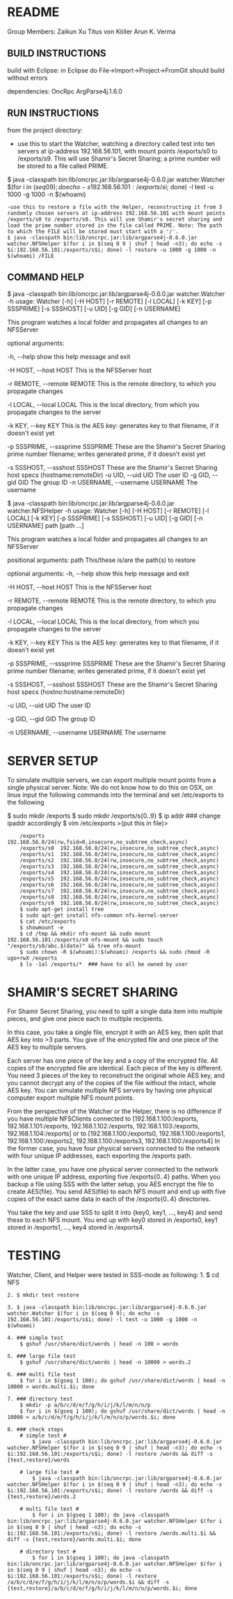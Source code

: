 README
======
Group Members: Zaikun Xu
			   Titus von Köller
			   Arun K. Verma

BUILD INSTRUCTIONS
------------------
build with Eclipse:
	in Eclipse do File->Import->Project->FromGit
	should build without errors

dependencies:
	OncRpc
	ArgParse4j.1.6.0

RUN INSTRUCTIONS
----------------
from the project directory:
- use this to start the Watcher, watching a directory called test into ten servers at ip-address 192.168.56.101, with mount points /exports/s0 to /exports/s9. This will use Shamir's Secret Sharing; a prime number will be stored to a file called PRIME. 
	
$ java -classpath bin:lib/oncrpc.jar:lib/argparse4j-0.6.0.jar watcher.Watcher $(for i in $(seq 0 9); do echo -s 192.168.56.101:/exports/s$i; done) -l test -u 1000 -g 1000 -n $(whoami)

	-use this to restore a file with the Helper, reconstructing it from 3 randomly chosen servers at ip-address 192.168.56.101 with mount points /exports/s0 to /exports/s0. This will use Shamir's secret sharing and load the prime number stored in the file called PRIME. Note: The path to which the FILE will be stored must start with a '/'.
	$ java -classpath bin:lib/oncrpc.jar:lib/argparse4j-0.6.0.jar watcher.NFSHelper $(for i in $(seq 0 9 | shuf | head -n3); do echo -s $i:192.168.56.101:/exports/s$i; done) -l restore -u 1000 -g 1000 -n $(whoami) /FILE

COMMAND HELP
------------
$ java -classpath bin:lib/oncrpc.jar:lib/argparse4j-0.6.0.jar watcher.Watcher -h
usage: Watcher [-h] [-H HOST] [-r REMOTE] [-l LOCAL] [-k KEY] [-p SSSPRIME] [-s SSSHOST] [-u UID] [-g GID] [-n USERNAME]

This program watches a local folder and propagates all changes to an NFSServer

optional arguments:

  -h, --help             show this help message and exit
  
  -H HOST, --host HOST   This is the NFSServer host
  
  -r REMOTE, --remote REMOTE      This is the remote directory, to which you propagate changes

  -l LOCAL, --local LOCAL
                         This is the local directory, from which you propagate changes to the server
                         
  -k KEY, --key KEY      This is the AES key: generates key to that filename, if it doesn't exist yet
  
  -p SSSPRIME, --sssprime SSSPRIME
                         These are the Shamir's Secret Sharing prime number filename; writes generated prime, if it doesn't exist yet
                         
  -s SSSHOST, --ssshost SSSHOST
                         These are the Shamir's Secret Sharing host specs (hostname:remoteDir)
  -u UID, --uid UID      The user ID
  -g GID, --gid GID      The group ID
  -n USERNAME, --username USERNAME
                         The username

$ java -classpath bin:lib/oncrpc.jar:lib/argparse4j-0.6.0.jar watcher.NFSHelper -h
usage: Watcher [-h] [-H HOST] [-r REMOTE] [-l LOCAL] [-k KEY] [-p SSSPRIME] [-s SSSHOST] [-u UID] [-g GID] [-n USERNAME] path [path ...]


This program watches a local folder and propagates all changes to an NFSServer

positional arguments:
  path                   This/these is/are the path(s) to restore

optional arguments:
  -h, --help             show this help message and exit
  
  -H HOST, --host HOST   This is the NFSServer host
  
  -r REMOTE, --remote REMOTE
                         This is the remote directory, to which you propagate changes
                                                  
  -l LOCAL, --local LOCAL
                         This is the local directory, from which you propagate changes to the server                         
                         
  -k KEY, --key KEY      This is the AES key: generates key to that filename, if it doesn't exist yet

  -p SSSPRIME, --sssprime SSSPRIME
                         These are the Shamir's Secret Sharing prime number filename; writes generated prime, if it                          doesn't exist yet
                         
  -s SSSHOST, --ssshost SSSHOST
                         These are the Shamir's Secret Sharing host specs (hostno:hostname:remoteDir)
                         
  -u UID, --uid UID      The user ID

  -g GID, --gid GID      The group ID
  
  -n USERNAME, --username USERNAME
                         The username

SERVER SETUP
============

To simulate multiple servers, we can export multiple mount points from a single physical server. Note: We do not know how to do this on OSX, on linux input the following commands into the terminal and set /etc/exports to the following

$ sudo mkdir /exports
$ sudo mkdir /exports/s{0..9}
$ ip addr ### change ipaddr accordingly
$ vim /etc/exports >(put this in file)>

		/exports     192.168.56.0/24(rw,fsid=0,insecure,no_subtree_check,async)
		/exports/s0  192.168.56.0/24(rw,insecure,no_subtree_check,async)
		/exports/s1  192.168.56.0/24(rw,insecure,no_subtree_check,async)
		/exports/s2  192.168.56.0/24(rw,insecure,no_subtree_check,async)
		/exports/s3  192.168.56.0/24(rw,insecure,no_subtree_check,async)
		/exports/s4  192.168.56.0/24(rw,insecure,no_subtree_check,async)
		/exports/s5  192.168.56.0/24(rw,insecure,no_subtree_check,async)
		/exports/s6  192.168.56.0/24(rw,insecure,no_subtree_check,async)
		/exports/s7  192.168.56.0/24(rw,insecure,no_subtree_check,async)
		/exports/s8  192.168.56.0/24(rw,insecure,no_subtree_check,async)
		/exports/s9  192.168.56.0/24(rw,insecure,no_subtree_check,async)
		$ sudo apt-get install tree
		$ sudo apt-get install nfs-common nfs-kernel-server	
		$ cat /etc/exports
		$ showmount -e
		$ cd /tmp && mkdir nfs-mount && sudo mount 192.168.56.101:/exports/s0 nfs-mount && sudo touch "/exports/s0/abc.$(date)" && tree nfs-mount
		$ sudo chown -R $(whoami):$(whoami) /exports && sudo chmod -R ugo+rwX /exports
		$ ls -1al /exports/*  ### have to all be owned by user

SHAMIR'S SECRET SHARING
=======================
For Shamir Secret Sharing, you need to split a single data item into multiple pieces, and give one piece each to multiple recipients. 

In this case, you take a single file, encrypt it with an AES key, then split that AES key into >3 parts. You give of the encrypted file and one piece of the AES key to multiple servers.

Each server has one piece of the key and a copy of the encrypted file. All copies of the encrypted file are identical. Each piece of the key is different. You need 3 pieces of the key to reconstruct the original whole AES key, and you cannot decrypt any of the copies of the file without the intact, whole AES key. You can simulate multiple NFS servers by having one physical computer export multiple NFS mount points.

From the perspective of the Watcher or the Helper, there is no difference if you have multiple NFSClients connected to [192.168.1.100:/exports, 192.168.1.101:/exports, 192.168.1.102:/exports, 192.168.1.103:/exports, 192.168.1.104:/exports] or to [192.168.1.100:/exports0, 192.168.1.100:/exports1, 192.168.1.100:/exports2, 192.168.1.100:/exports3, 192.168.1.100:/exports4]
In the former case, you have four physical servers connected to the network with four unique IP addresses, each exporting the /exports path.

In the latter case, you have one physical server connected to the network with one unique IP address, exporting five /exports{0..4} paths. When you backup a file using SSS with the latter setup, you AES encrypt the file to create AES(file). You send AES(file) to each NFS mount and end up with five copies of the exact same data in each of the /exports{0..4} directories.

You take the key and use SSS to split it into {key0, key1, ..., key4} and send these to each NFS mount. You end up with key0 stored in /exports0, key1 stored in /exports1, ..., key4 stored in /exports4.

TESTING
=======
Watcher, Client, and Helper were tested in SSS-mode as following:
	1. $ cd NFS

	2. $ mkdir test restore

	3. $ java -classpath bin:lib/oncrpc.jar:lib/argparse4j-0.6.0.jar watcher.Watcher $(for i in $(seq 0 9); do echo -s 192.168.56.101:/exports/s$i; done) -l test -u 1000 -g 1000 -n $(whoami)

	4. ### simple test
    	$ gshuf /usr/share/dict/words | head -n 100 > words

	5. ### large file test
	    $ gshuf /usr/share/dict/words | head -n 10000 > words.2

	6. ### multi file test
	    $ for i in $(gseq 1 100); do gshuf /usr/share/dict/words | head -n 10000 > words.multi.$i; done

	7. ### directory test
	    $ mkdir -p a/b/c/d/e/f/g/h/i/j/k/l/m/n/o/p
	    $ for i in $(gseq 1 100); do gshuf /usr/share/dict/words | head -n 10000 > a/b/c/d/e/f/g/h/i/j/k/l/m/n/o/p/words.$i; done

	8. ### check steps
		# simple test #
			$ java -classpath bin:lib/oncrpc.jar:lib/argparse4j-0.6.0.jar watcher.NFSHelper $(for i in $(seq 0 9 | shuf | head -n3); do echo -s $i:192.168.56.101:/exports/s$i; done) -l restore /words && diff -s {test,restore}/words 
		
		# large file test #
			$ java -classpath bin:lib/oncrpc.jar:lib/argparse4j-0.6.0.jar watcher.NFSHelper $(for i in $(seq 0 9 | shuf | head -n3); do echo -s $i:192.168.56.101:/exports/s$i; done) -l restore /words && diff -s {test,restore}/words.2 
		
		# multi file test #
			$ for i in $(gseq 1 100); do java -classpath bin:lib/oncrpc.jar:lib/argparse4j-0.6.0.jar watcher.NFSHelper $(for i in $(seq 0 9 | shuf | head -n3); do echo -s $i:192.168.56.101:/exports/s$i; done) -l restore /words.multi.$i && diff -s {test,restore}/words.multi.$i; done 
		
		# directory test #
			$ for i in $(gseq 1 100); do java -classpath bin:lib/oncrpc.jar:lib/argparse4j-0.6.0.jar watcher.NFSHelper $(for i in $(seq 0 9 | shuf | head -n3); do echo -s $i:192.168.56.101:/exports/s$i; done) -l restore /a/b/c/d/e/f/g/h/i/j/k/l/m/n/o/p/words.$i && diff -s {test,restore}/a/b/c/d/e/f/g/h/i/j/k/l/m/n/o/p/words.$i; done 






















